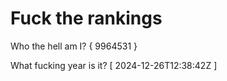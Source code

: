 # Fuck the rankings

Who the hell am I?
{ 9964531 }

What fucking year is it?
[ 2024-12-26T12:38:42Z ]
